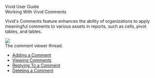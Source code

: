 <div class="LanguageTitle">Vivid User Guide</div>

<div class="TopicHeader">Working With Vivid Comments</div>
<p class="bodyText">Vivid's Comments feature enhances the ability of organizations to apply meaningful comments to various assets in reports, such as cells, pivot tables, and tables.</p>
<div><img src="https://varigencecom.blob.core.windows.net/walkthroughs/VividComments-1.png" /></div>
<div class="caption">The comment viewer thread.</div>
<ul>
<li><a href="/Documentation/Vivid/Article/Adding+a+Comment">Adding a Comment</a></li>
<li><a href="/Documentation/Vivid/Article/Viewing+Comments">Viewing Comments</a></li>
<li><a href="/Documentation/Vivid/Article/Replying+to+a+Comment">Replying To a Comment</a></li>
<li><a href="/Documentation/Vivid/Article/Deleting+a+Comment">Deleting a Comment</a></li>
</ul>
